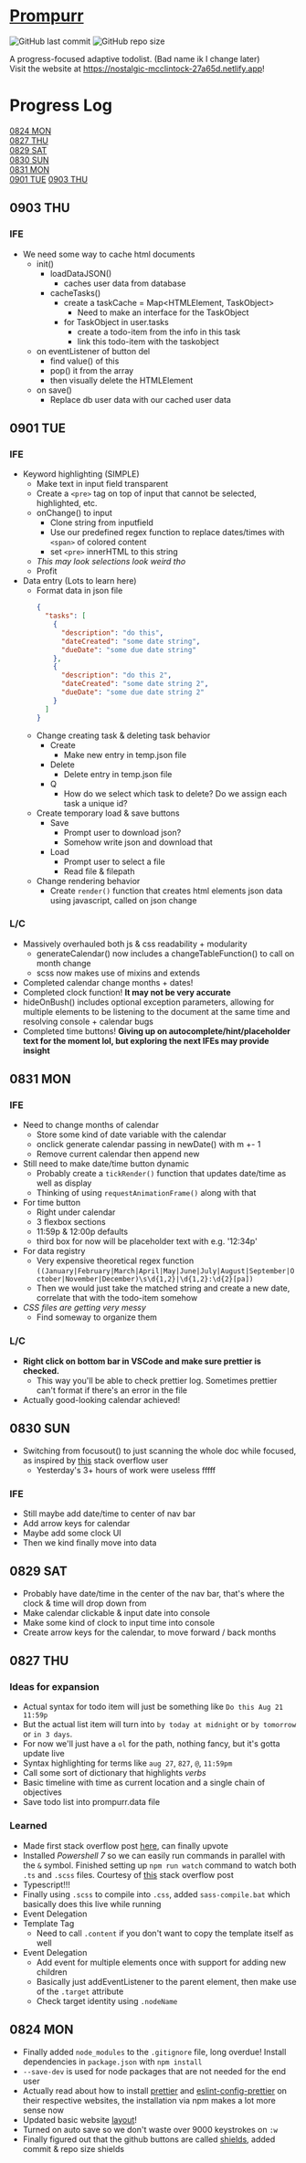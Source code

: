 # [Prompurr](https://nostalgic-mcclintock-27a65d.netlify.app)

![GitHub last commit](https://img.shields.io/github/last-commit/SpicyRicecaker/Prompurr?logo=Github&style=flat-square)
![GitHub repo size](https://img.shields.io/github/repo-size/SpicyRicecaker/Prompurr?logo=Github&style=flat-square)

A progress-focused adaptive todolist. (Bad name ik I change later)  
Visit the website at https://nostalgic-mcclintock-27a65d.netlify.app!

# Progress Log

[0824 MON](#0824-MON)  
[0827 THU](#0827-THU)  
[0829 SAT](#0829-SAT)  
[0830 SUN](#0830-SUN)  
[0831 MON](#0831-MON)  
[0901 TUE](#0901-TUE)
[0903 THU](#0903-THU)

## 0903 THU

### IFE

- We need some way to cache html documents
  - init()
    - loadDataJSON()
      - caches user data from database
    - cacheTasks()
      - create a taskCache = Map<HTMLElement, TaskObject>
        - Need to make an interface for the TaskObject
      - for TaskObject in user.tasks
        - create a todo-item from the info in this task
        - link this todo-item with the taskobject
  - on eventListener of button del
    - find value() of this
    - pop() it from the array
    - then visually delete the HTMLElement
  - on save()
    - Replace db user data with our cached user data

## 0901 TUE

### IFE

- Keyword highlighting (SIMPLE)
  - Make text in input field transparent
  - Create a `<pre>` tag on top of input that cannot be selected, highlighted, etc.
  - onChange() to input
    - Clone string from inputfield
    - Use our predefined regex function to replace dates/times with `<span>` of colored content
    - set `<pre>` innerHTML to this string
  - _This may look selections look weird tho_
  - Profit
- Data entry (Lots to learn here)
  - Format data in json file
    ```json
    {
      "tasks": [
        {
          "description": "do this",
          "dateCreated": "some date string",
          "dueDate": "some due date string"
        },
        {
          "description": "do this 2",
          "dateCreated": "some date string 2",
          "dueDate": "some due date string 2"
        }
      ]
    }
    ```
  - Change creating task & deleting task behavior
    - Create
      - Make new entry in temp.json file
    - Delete
      - Delete entry in temp.json file
    - Q
      - How do we select which task to delete? Do we assign each task a unique id?
  - Create temporary load & save buttons
    - Save
      - Prompt user to download json?
      - Somehow write json and download that
    - Load
      - Prompt user to select a file
      - Read file & filepath
  - Change rendering behavior
    - Create `render()` function that creates html elements json data using javascript, called on json change

### L/C

- Massively overhauled both js & css readability + modularity
  - generateCalendar() now includes a changeTableFunction() to call on month change
  - scss now makes use of mixins and extends
- Completed calendar change months + dates!
- Completed clock function! **It may not be very accurate**
- hideOnBush() includes optional exception parameters, allowing for multiple elements to be listening to the document at the same time and resolving console + calendar bugs
- Completed time buttons! **Giving up on autocomplete/hint/placeholder text for the moment lol, but exploring the next IFEs may provide insight**

## 0831 MON

### IFE

- Need to change months of calendar
  - Store some kind of date variable with the calendar
  - onclick generate calendar passing in newDate() with m +- 1
  - Remove current calendar then append new
- Still need to make date/time button dynamic
  - Probably create a `tickRender()` function that updates date/time as well as display
  - Thinking of using `requestAnimationFrame()` along with that
- For time button
  - Right under calendar
  - 3 flexbox sections
  - 11:59p & 12:00p defaults
  - third box for now will be placeholder text with e.g. '12:34p'
- For data registry
  - Very expensive theoretical regex function `((January|February|March|April|May|June|July|August|September|October|November|December)\s\d{1,2}|\d{1,2}:\d{2}[pa])`
  - Then we would just take the matched string and create a new date, correlate that with the todo-item somehow
- _CSS files are getting very messy_
  - Find someway to organize them

### L/C

- **Right click on bottom bar in VSCode and make sure prettier is checked.**
  - This way you'll be able to check prettier log. Sometimes prettier can't format if there's an error in the file
- Actually good-looking calendar achieved!

## 0830 SUN

- Switching from focusout() to just scanning the whole doc while focused, as inspired by [this](https://stackoverflow.com/a/3028037/11742422) stack overflow user
  - Yesterday's 3+ hours of work were useless fffff

### IFE

- Still maybe add date/time to center of nav bar
- Add arrow keys for calendar
- Maybe add some clock UI
- Then we kind finally move into data

## 0829 SAT

- Probably have date/time in the center of the nav bar, that's where the clock & time will drop down from
- Make calendar clickable & input date into console
- Make some kind of clock to input time into console
- Create arrow keys for the calendar, to move forward / back months

## 0827 THU

### Ideas for expansion

- Actual syntax for todo item will just be something like `Do this Aug 21 11:59p`
- But the actual list item will turn into `by today at midnight` or `by tomorrow` or `in 3 days`.
- For now we'll just have a `ol` for the path, nothing fancy, but it's gotta update live
- Syntax highlighting for terms like `aug 27`, `827`, `@`, `11:59pm`
- Call some sort of dictionary that highlights _verbs_
- Basic timeline with time as current location and a single chain of objectives
- Save todo list into prompurr.data file

### Learned

- Made first stack overflow post [here](https://stackoverflow.com/a/63627476/11742422), can finally upvote
- Installed _Powershell 7_ so we can easily run commands in parallel with the `&` symbol. Finished setting up `npm run watch` command to watch both `.ts` and `.scss` files. Courtesy of [this](https://stackoverflow.com/a/62578742/11742422) stack overflow post
- Typescript!!!
- Finally using `.scss` to compile into `.css`, added `sass-compile.bat` which basically does this live while running
- Event Delegation
- Template Tag
  - Need to call `.content` if you don't want to copy the template itself as well
- Event Delegation
  - Add event for multiple elements once with support for adding new children
  - Basically just addEventListener to the parent element, then make use of the `.target` attribute
  - Check target identity using `.nodeName`

## 0824 MON

- Finally added `node_modules` to the `.gitignore` file, long overdue! Install dependencies in `package.json` with `npm install`
- `--save-dev` is used for node packages that are not needed for the end user
- Actually read about how to install [prettier](https://www.npmjs.com/package/prettier) and [eslint-config-prettier](https://www.npmjs.com/package/eslint-config-prettier) on their respective websites, the installation via npm makes a lot more sense now
- Updated basic website [layout](https://www.youtube.com/watch?v=fdJMM5lIKNM)!
- Turned on auto save so we don't waste over 9000 keystrokes on `:w`
- Finally figured out that the github buttons are called [shields](https://shields.io/), added commit & repo size shields
